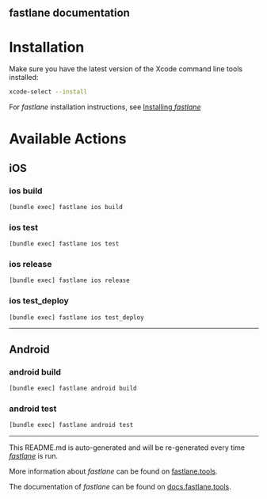 fastlane documentation
----

# Installation

Make sure you have the latest version of the Xcode command line tools installed:

```sh
xcode-select --install
```

For _fastlane_ installation instructions, see [Installing _fastlane_](https://docs.fastlane.tools/#installing-fastlane)

# Available Actions

## iOS

### ios build

```sh
[bundle exec] fastlane ios build
```



### ios test

```sh
[bundle exec] fastlane ios test
```



### ios release

```sh
[bundle exec] fastlane ios release
```



### ios test_deploy

```sh
[bundle exec] fastlane ios test_deploy
```



----


## Android

### android build

```sh
[bundle exec] fastlane android build
```



### android test

```sh
[bundle exec] fastlane android test
```



----

This README.md is auto-generated and will be re-generated every time [_fastlane_](https://fastlane.tools) is run.

More information about _fastlane_ can be found on [fastlane.tools](https://fastlane.tools).

The documentation of _fastlane_ can be found on [docs.fastlane.tools](https://docs.fastlane.tools).
